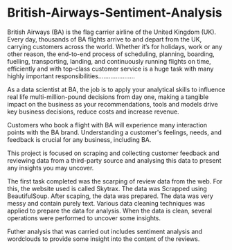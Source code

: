 # British-Airways-Sentiment-Analysis
British Airways (BA) is the flag carrier airline of the United Kingdom (UK). Every day, thousands of BA flights arrive to and depart from the UK, carrying customers across the world. Whether it’s for holidays, work or any other reason, the end-to-end process of scheduling, planning, boarding, fuelling, transporting, landing, and continuously running flights on time, efficiently and with top-class customer service is a huge task with many highly important responsibilities.....................

As a data scientist at BA, the job is to apply your analytical skills to influence real life multi-million-pound decisions from day one, making a tangible impact on the business as your recommendations, tools and models drive key business decisions, reduce costs and increase revenue.

Customers who book a flight with BA will experience many interaction points with the BA brand. Understanding a customer's feelings, needs, and feedback is crucial for any business, including BA.

This project is focused on scraping and collecting customer feedback and reviewing data from a third-party source and analysing this data to present any insights you may uncover.

The first task completed was the scarping of review data from the web. For this, the website used is called Skytrax. The data was Scrapped using BeautifulSoup. After scaping, the data was prepared. The data was very messy and contain purely text. Various data cleaning techniques was applied to prepare the data for analysis. When the data is clean, several operations were performed to uncover some insights. 

Futher analysis that was carried out includes sentiment analysis and  wordclouds to provide some insight into the content of the reviews.
